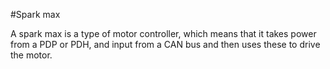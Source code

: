 #Spark max

A spark max is a type of motor controller, which means that it takes power from a PDP or PDH, and input from a CAN bus and then uses these to drive the motor.